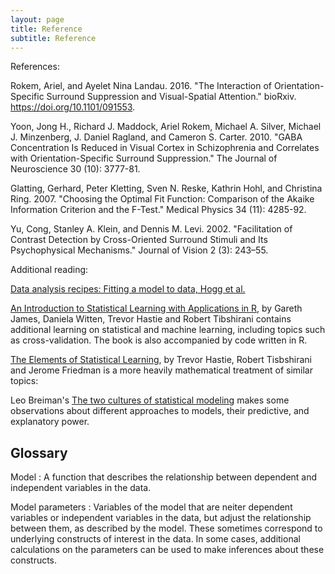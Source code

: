 ```yaml
---
layout: page
title: Reference
subtitle: Reference
---
```


References:

Rokem, Ariel, and Ayelet Nina Landau. 2016. "The Interaction of Orientation-Specific Surround Suppression and Visual-Spatial Attention." bioRxiv. https://doi.org/10.1101/091553.

Yoon, Jong H., Richard J. Maddock, Ariel Rokem, Michael A. Silver, Michael J. Minzenberg, J. Daniel Ragland, and Cameron S. Carter. 2010. "GABA Concentration Is Reduced in Visual Cortex in Schizophrenia and Correlates with Orientation-Specific Surround Suppression." The Journal of Neuroscience 30 (10): 3777-81.

Glatting, Gerhard, Peter Kletting, Sven N. Reske, Kathrin Hohl, and Christina Ring. 2007. "Choosing the Optimal Fit Function: Comparison of the Akaike Information Criterion and the F-Test." Medical Physics 34 (11): 4285-92.

Yu, Cong, Stanley A. Klein, and Dennis M. Levi. 2002. "Facilitation of Contrast Detection by Cross-Oriented Surround Stimuli and Its Psychophysical Mechanisms." Journal of Vision 2 (3): 243–55.

Additional reading:

[Data analysis recipes: Fitting a model to data, Hogg et al.](http://arxiv.org/abs/1008.4686)

[An Introduction to Statistical Learning with Applications in R](http://www-bcf.usc.edu/~gareth/ISL/), by Gareth James,
Daniela Witten, Trevor Hastie and Robert Tibshirani contains additional learning
on statistical and machine learning, including topics such as cross-validation.
The book is also accompanied by code written in R.

[The Elements of Statistical Learning](http://statweb.stanford.edu/~tibs/ElemStatLearn/), by Trevor Hastie,
Robert Tisbshirani and Jerome Friedman is a more heavily mathematical treatment
of similar topics:

Leo Breiman's [The two cultures of statistical modeling](https://projecteuclid.org/euclid.ss/1009213726) makes some observations about
different approaches to models, their predictive, and explanatory power.


## Glossary

Model
:   A function that describes the relationship between dependent and
    independent variables in the data.

Model parameters
:   Variables of the model that are neiter dependent variables or independent
    variables in the data, but adjust the relationship between them, as
    described by the model. These sometimes correspond to underlying constructs
    of interest in the data. In some cases, additional calculations on the
    parameters can be used to make inferences about these constructs.
